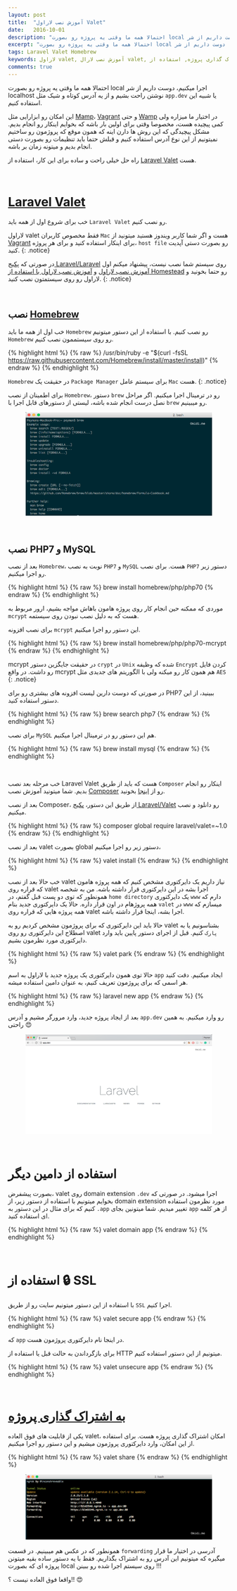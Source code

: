 ```yaml
---
layout: post
title:  "آموزش نصب لاراول Valet"
date:   2016-10-01
description: "احتمالا همه ما وقتی یه پروژه رو بصورت local اجرا میکنیم، دوست داریم از شر localhost نوشتن راحت بشیم و از یه آدرس کوتاه و شیک مثل app.dev یا شبیه این استفاده کنیم."
excerpt: "احتمالا همه ما وقتی یه پروژه رو بصورت local اجرا میکنیم، دوست داریم از شر localhost نوشتن راحت بشیم و از یه آدرس کوتاه و شیک مثل app.dev یا شبیه این استفاده کنیم."
tags: Laravel Valet Homebrew
keywords: لاراول valet, آموزش نصب لارال valet, لاراول ولت, لاراول, اشتراک گذاری, اشتراک گذاری پروژه, استفاده از SSL, نصب PHP7 و MySQL, نصب Homebrew, Laravel Valet, نحوه استفاده از لاراول valet, لاراول Homestead, پیمان امیدی, Peyman Omidi, 
comments: true
---
```


احتمالا همه ما وقتی یه پروژه رو بصورت local اجرا میکنیم، دوست داریم از شر localhost نوشتن راحت بشیم و از یه آدرس کوتاه و شیک مثل `app.dev` یا شبیه این استفاده کنیم.

این امکان رو ابزارایی مثل <a href="https://www.mamp.info/en/" target="_blank">Mamp</a>، <a href="https://www.vagrantup.com" target="_blank">Vagrant</a> و حتی <a href="http://www.wampserver.com" target="_blank">Wamp</a> در اختیار ما میزاره ولی کمی پیچیده هست، مخصوصا وقتی برای اولین بار باشه که بخوایم اینکار رو انجام بدیم.
مشکل پیچیدگی که این روش ها دارن اینه که همون موقع که پروژمون رو ساختیم نمیتونیم از این نوع آدرس استفاده کنیم و قبلش حتما باید تنظیمات رو بصورت دستی انجام بدیم و میتونه زمان بر باشه.

راه حل خیلی راحت و ساده برای این کار، استفاده از <a href="https://laravel.com/docs/5.2/valet" target="_blank">Laravel Valet</a> هست.

<br/>

# <a href="https://laravel.com/docs/5.2/valet#installation" target="_blank">Laravel Valet</a>

خب برای شروع اول از همه باید `Laravel Valet` رو نصب کنیم.

لاراول valet فقط مخصوص کاربران `Mac` هست و اگر شما کاربر ویندوز هستید میتونید از <a href="https://www.vagrantup.com" target="_blank">Vagrant</a> برای اینکار استفاده کنید و برای هر پروژه، `host file` رو بصورت دستی آپدیت کنید.
{: .notice}


در صورتی که <a href="https://packagist.org/packages/laravel/laravel" target="_blank">پکیج Laravel/Laravel</a> روی سیستم شما نصب نیست، پیشنهاد میکنم اول <a href="http://omidi.me/blog/getting-started-with-laravel/" target="_blank">آموزش نصب لاراول</a> و <a href="http://omidi.me/blog/laravel-homestead/" target="_blank">آموزش نصب لاراول با استفاده از Homestead</a> رو حتما بخونید و لاراول رو روی سیستمتون نصب کنید.
{: .notice}

<br/>

## نصب <a href="http://brew.sh" target="_blank">Homebrew</a>

خب اول از همه ما باید `Homebrew` رو نصب کنیم.
با استفاده از این دستور میتونیم `Homebrew` رو روی سیستممون نصب کنیم.

{% highlight html %}
{% raw %}
/usr/bin/ruby -e "$(curl -fsSL https://raw.githubusercontent.com/Homebrew/install/master/install)"
{% endraw %}
{% endhighlight %}

`Homebrew` در حقیقت یک `Package Manager` برای سیستم عامل `Mac` هست.
{: .notice}


برای اطمینان از نصب `Homebrew`، دستور `brew` رو در ترمینال اجرا میکنیم. اگر مراحل نصل درست انجام شده باشه، لیستی از دستورهای قابل اجرا با `brew` رو میبینیم.


<figure>
    <img src="/assets/img/posts-images/blog/laravel-valet/brew-commands.png" alt="Brew Commands" title="Brew Commands" />
</figure>

<br/>

## نصب PHP7 و MySQL

بعد از نصب `Homebrew`، نوبت به نصب `PHP7` و `MySQL` هست.
برای نصب `PHP7` دستور زیر رو اجرا میکنیم.

{% highlight html %}
{% raw %}
    brew install homebrew/php/php70
{% endraw %}
{% endhighlight %}


موردی که ممکنه حین انجام کار روی پروژه هامون باهاش مواجه بشیم، ارور مربوط به `mcrypt` هست که به دلیل نصب نبودن روی سیستمه.

برای نصب افزونه `mcrypt` این دستور رو اجرا میکنیم.

{% highlight html %}
{% raw %}
    brew install homebrew/php/php70-mcrypt
{% endraw %}
{% endhighlight %}


mcrypt در حقیقت جایگزین دستور `crypt` در `Unix` شده که وظیفه `Encrypt` کردن فایل رو داشت. در واقع mcrypt هم همون کار رو میکنه ولی با الگوریتم های جدیدی مثل `AES`
{: .notice}

در صورتی که دوست دارین لیست افزونه های بیشتری رو برای PHP7 ببینید، از این دستور استفاده کنید.

{% highlight html %}
{% raw %}
    brew search php7
{% endraw %}
{% endhighlight %}


برای نصب `MySQL` هم این دستور رو در ترمینال اجرا میکنیم.

{% highlight html %}
{% raw %}
    brew install mysql
{% endraw %}
{% endhighlight %}

<br/>

خب مرحله بعد نصب Laravel Valet هست که باید از طریق `Composer` اینکار رو انجام بدیم.
شما میتونید آموزش نصب <a href="https://getcomposer.org" target="_blank">Composer</a> رو از <a href="http://omidi.me/blog/getting-started-with-laravel/" target="_blank">اینجا</a> بخونید.

بعد از نصب Composer، از طریق این دستور، <a href="https://packagist.org/packages/laravel/valet" target="_blank">پکیج Laravel/Valet</a> رو دانلود و نصب میکنیم.

{% highlight html %}
{% raw %}
    composer global require laravel/valet=~1.0
{% endraw %}
{% endhighlight %}

بعد از نصب valet بصورت global دستور زیر رو اجرا میکنیم،

{% highlight html %}
{% raw %}
    valet install
{% endraw %}
{% endhighlight %}


خب حالا بعد از نصب valet نیاز داریم یک دایرکتوری مشخص کنیم که همه پروژه هامون که قراره روی valet اجرا بشه در این دایرکتوری قرار داشته باشه.
من به شخصه همونطور که توی دو پست قبل گفتم، در `home directory` یک دایرکتوری `www` دارم که همه پروژهام در اون قرار داره. حالا یک دایرکتوری جدید بنام `valet` در `www` میسازم که همه پروژه هایی که قراره روی valet اجرا بشه، اینجا قرار داشته باشه.

حالا باید این دایرکتوری که برای پروژمون مشخص کردیم رو به valet بشناسونیم یا به اصطلاح این دایرکتوری رو روی valet `پارک` کنیم.
قبل از اجرای دستور پایین باید وارد دایرکتوری مورد نظرمون بشیم.

{% highlight html %}
{% raw %}
    valet park
{% endraw %}
{% endhighlight %}


حالا توی همون دایرکتوری یک پروژه جدید با لاراول به اسم `app` ایجاد میکنیم.
دقت کنید هر اسمی که برای پروژمون تعریف کنیم، به عنوان دامین استفاده میشه.

{% highlight html %}
{% raw %}
    laravel new app
{% endraw %}
{% endhighlight %}


بعد از ایجاد پروژه جدید، وارد مرورگر مشیم و آدرس `app.dev` رو وارد میکنیم.
به همین راحتی 😍


<figure>
    <img src="/assets/img/posts-images/blog/laravel-valet/laravel-valet.png" alt="Laravel Valet" title="Laravel Valet" />
</figure>

<br/>

# استفاده از دامین دیگر

بصورت پیشفرض، valet روی domain extension `.dev` اجرا میشود. در صورتی که بخوایم میتونیم با استفاده از دستور زیر، از domain extension مورد نظرمون استفاده کنیم که برای مثال در این دستور به `.app` تغییر میدیم. شما میتونین بجای `app` از هر کلمه ای استفاده کنید.

{% highlight html %}
{% raw %}
    valet domain app
{% endraw %}
{% endhighlight %}

<br/>

# استفاده از 🔒 SSL

با استفاده از این دستور میتونیم سایت رو از طریق `SSL` اجرا کنیم.

{% highlight html %}
{% raw %}
    valet secure app
{% endraw %}
{% endhighlight %}

که `app` در اینجا نام دایرکتوری پروژمون هست.

برای بازگرداندن به حالت قبل یا استفاده از HTTP میتونیم از این دستور استفاده کنیم.

{% highlight html %}
{% raw %}
    valet unsecure app
{% endraw %}
{% endhighlight %}

<br/>

# <a href="https://laravel.com/docs/5.2/valet#sharing-sites" target="_blank">به اشتراک گذاری پروژه</a>

یکی از قابلیت های فوق العاده valet، امکان اشتراک گذاری پروژه هست.
برای استفاده از این امکان، وارد دایرکتوری پروژمون میشیم و این دستور رو اجرا میکنیم.

{% highlight html %}
{% raw %}
    valet share
{% endraw %}
{% endhighlight %}


<figure>
    <img src="/assets/img/posts-images/blog/laravel-valet/sharing-sites.png" alt="Laravel Valet Sharing Sites" title="Laravel Valet Sharing Sites" />
</figure>


همونطور که در عکس هم میبینیم. در قسمت `forwarding` آدرسی در اختیار ما قرار میگیره که میتونیم این آدرس رو به اشتراک بگذاریم.
فقط با یه دستور ساده بقیه میتونن پروژه ای که بصورت local روی سیستم اجرا شده رو ببینن !!!

واقعا فوق العاده نیست ؟!! 😍